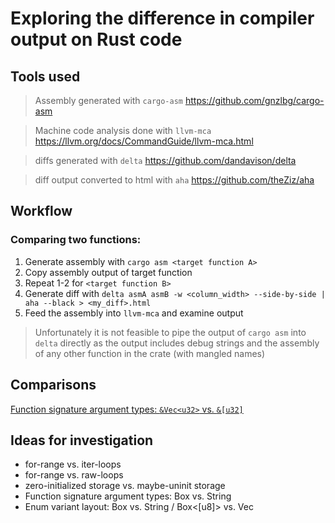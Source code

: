 # Exploring the difference in compiler output on Rust code

## Tools used
>Assembly generated with `cargo-asm` https://github.com/gnzlbg/cargo-asm

>Machine code analysis done with `llvm-mca` https://llvm.org/docs/CommandGuide/llvm-mca.html

>diffs generated with `delta` https://github.com/dandavison/delta

>diff output converted to html with `aha` https://github.com/theZiz/aha

## Workflow

### Comparing two functions:
1. Generate assembly with `cargo asm <target function A>`
2. Copy assembly output of target function
3. Repeat 1-2 for `<target function B>`
4. Generate diff with `delta asmA asmB -w <column_width> --side-by-side | aha --black > <my_diff>.html`
5. Feed the assembly into `llvm-mca` and examine output

> Unfortunately it is not feasible to pipe the output of `cargo asm` into `delta` directly as the output includes debug strings and the assembly of any other function in the crate (with mangled names)

## Comparisons
[Function signature argument types: `&Vec<u32>` vs. `&[u32]`](/fn_borrowed_vec_vs_slice/COMPARISON.md)

## Ideas for investigation
* for-range vs. iter-loops
* for-range vs. raw-loops
* zero-initialized storage vs. maybe-uninit storage
* Function signature argument types: Box<str> vs. String
* Enum variant layout: Box<str> vs. String / Box<[u8]> vs. Vec<u8>


